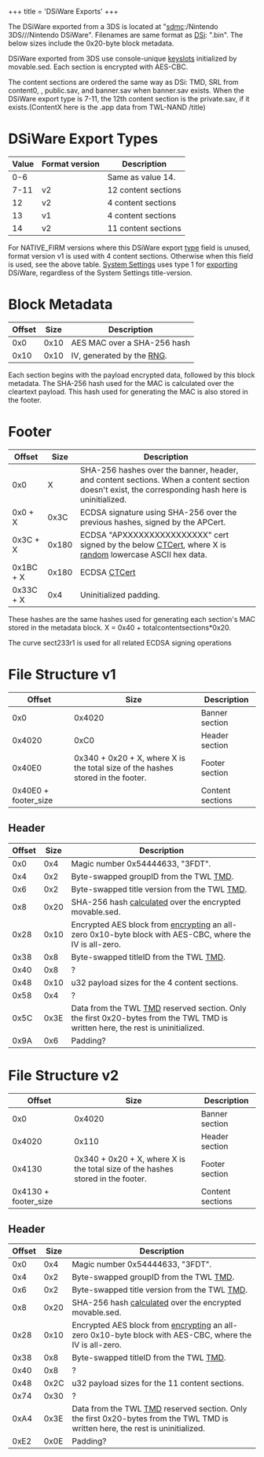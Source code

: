 +++
title = 'DSiWare Exports'
+++

The DSiWare exported from a 3DS is located at
"[sdmc](SD_Filesystem "wikilink"):/Nintendo 3DS/<ID0>/<ID1>/Nintendo
DSiWare". Filenames are same format as
[DSi](http://dsibrew.org/wiki/Tad): "<TitleID-Low>.bin". The below sizes
include the 0x20-byte block metadata.

DSiWare exported from 3DS use console-unique
[keyslots](Nand/private/movable.sed "wikilink") initialized by
movable.sed. Each section is encrypted with AES-CBC.

The content sections are ordered the same way as DSi: TMD, SRL from
content0, <content1-7 for format v2>, public.sav, and banner.sav when
banner.sav exists. When the DSiWare export type is 7-11, the 12th
content section is the private.sav, if it exists.(ContentX here is the
.app data from TWL-NAND /title)

# DSiWare Export Types

| Value | Format version | Description         |
|-------|----------------|---------------------|
| 0-6   |                | Same as value 14.   |
| 7-11  | v2             | 12 content sections |
| 12    | v2             | 4 content sections  |
| 13    | v1             | 4 content sections  |
| 14    | v2             | 11 content sections |

For NATIVE_FIRM versions where this DSiWare export
[type](AM:ExportDSiWare "wikilink") field is unused, format version v1
is used with 4 content sections. Otherwise when this field is used, see
the above table. [System Settings](System_Settings "wikilink") uses type
1 for [exporting](AM:ExportDSiWare "wikilink") DSiWare, regardless of
the System Settings title-version.

# Block Metadata

| Offset | Size | Description                                                       |
|--------|------|-------------------------------------------------------------------|
| 0x0    | 0x10 | AES MAC over a SHA-256 hash                                       |
| 0x10   | 0x10 | IV, generated by the [RNG](PSPXI:GenerateRandomBytes "wikilink"). |

Each section begins with the payload encrypted data, followed by this
block metadata. The SHA-256 hash used for the MAC is calculated over the
cleartext payload. This hash used for generating the MAC is also stored
in the footer.

# Footer

| Offset    | Size  | Description                                                                                                                                                          |
|-----------|-------|----------------------------------------------------------------------------------------------------------------------------------------------------------------------|
| 0x0       | X     | SHA-256 hashes over the banner, header, and content sections. When a content section doesn't exist, the corresponding hash here is uninitialized.                    |
| 0x0 + X   | 0x3C  | ECDSA signature using SHA-256 over the previous hashes, signed by the APCert.                                                                                        |
| 0x3C + X  | 0x180 | ECDSA "APXXXXXXXXXXXXXXXX" cert signed by the below [CTCert](CTCert "wikilink"), where X is [random](PSPXI:GenerateRandomBytes "wikilink") lowercase ASCII hex data. |
| 0x1BC + X | 0x180 | ECDSA [CTCert](CTCert "wikilink")                                                                                                                                    |
| 0x33C + X | 0x4   | Uninitialized padding.                                                                                                                                               |

These hashes are the same hashes used for generating each section's MAC
stored in the metadata block. X = 0x40 + totalcontentsections\*0x20.

The curve sect233r1 is used for all related ECDSA signing operations

# File Structure v1

| Offset               | Size                                                                            | Description      |
|----------------------|---------------------------------------------------------------------------------|------------------|
| 0x0                  | 0x4020                                                                          | Banner section   |
| 0x4020               | 0xC0                                                                            | Header section   |
| 0x40E0               | 0x340 + 0x20 + X, where X is the total size of the hashes stored in the footer. | Footer section   |
| 0x40E0 + footer_size |                                                                                 | Content sections |

## Header

| Offset | Size | Description                                                                                                                                      |
|--------|------|--------------------------------------------------------------------------------------------------------------------------------------------------|
| 0x0    | 0x4  | Magic number 0x54444633, "3FDT".                                                                                                                 |
| 0x4    | 0x2  | Byte-swapped groupID from the TWL [TMD](TMD "wikilink").                                                                                         |
| 0x6    | 0x2  | Byte-swapped title version from the TWL [TMD](TMD "wikilink").                                                                                   |
| 0x8    | 0x20 | SHA-256 hash [calculated](AMPXI:ValidateDSiWareMovableSedHash "wikilink") over the encrypted movable.sed.                                        |
| 0x28   | 0x10 | Encrypted AES block from [encrypting](AES "wikilink") an all-zero 0x10-byte block with AES-CBC, where the IV is all-zero.                        |
| 0x38   | 0x8  | Byte-swapped titleID from the TWL [TMD](TMD "wikilink").                                                                                         |
| 0x40   | 0x8  | ?                                                                                                                                                |
| 0x48   | 0x10 | u32 payload sizes for the 4 content sections.                                                                                                    |
| 0x58   | 0x4  | ?                                                                                                                                                |
| 0x5C   | 0x3E | Data from the TWL [TMD](TMD "wikilink") reserved section. Only the first 0x20-bytes from the TWL TMD is written here, the rest is uninitialized. |
| 0x9A   | 0x6  | Padding?                                                                                                                                         |

# File Structure v2

| Offset               | Size                                                                            | Description      |
|----------------------|---------------------------------------------------------------------------------|------------------|
| 0x0                  | 0x4020                                                                          | Banner section   |
| 0x4020               | 0x110                                                                           | Header section   |
| 0x4130               | 0x340 + 0x20 + X, where X is the total size of the hashes stored in the footer. | Footer section   |
| 0x4130 + footer_size |                                                                                 | Content sections |

## Header

| Offset | Size | Description                                                                                                                                      |
|--------|------|--------------------------------------------------------------------------------------------------------------------------------------------------|
| 0x0    | 0x4  | Magic number 0x54444633, "3FDT".                                                                                                                 |
| 0x4    | 0x2  | Byte-swapped groupID from the TWL [TMD](TMD "wikilink").                                                                                         |
| 0x6    | 0x2  | Byte-swapped title version from the TWL [TMD](TMD "wikilink").                                                                                   |
| 0x8    | 0x20 | SHA-256 hash [calculated](AMPXI:ValidateDSiWareMovableSedHash "wikilink") over the encrypted movable.sed.                                        |
| 0x28   | 0x10 | Encrypted AES block from [encrypting](AES "wikilink") an all-zero 0x10-byte block with AES-CBC, where the IV is all-zero.                        |
| 0x38   | 0x8  | Byte-swapped titleID from the TWL [TMD](TMD "wikilink").                                                                                         |
| 0x40   | 0x8  | ?                                                                                                                                                |
| 0x48   | 0x2C | u32 payload sizes for the 11 content sections.                                                                                                   |
| 0x74   | 0x30 | ?                                                                                                                                                |
| 0xA4   | 0x3E | Data from the TWL [TMD](TMD "wikilink") reserved section. Only the first 0x20-bytes from the TWL TMD is written here, the rest is uninitialized. |
| 0xE2   | 0x0E | Padding?                                                                                                                                         |